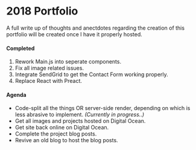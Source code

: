 # 2018 Portfolio

A full write up of thoughts and anectdotes regarding the creation of this portfolio will be created once I have it properly hosted.

#### Completed 

1. Rework Main.js into seperate components.
2. Fix all image related issues.
3. Integrate SendGrid to get the Contact Form working properly.
4. Replace React with Preact.

#### Agenda 

* Code-split all the things OR server-side render, depending on which is less abrasive to implement. *(Currently in progress..)*
* Get all images and projects hosted on Digital Ocean.
* Get site back online on Digital Ocean.
* Complete the project blog posts.
* Revive an old blog to host the blog posts.
